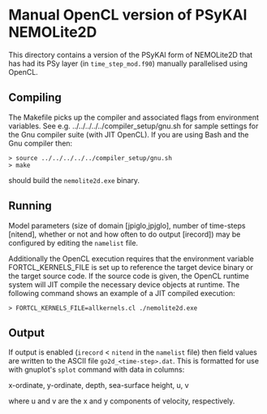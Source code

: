 # Manual OpenCL version of PSyKAl NEMOLite2D #

This directory contains a version of the PSyKAl form of NEMOLite2D
that has had its PSy layer (in `time_step_mod.f90`) manually
parallelised using OpenCL.

## Compiling ##

The Makefile picks up the compiler and associated flags from environment
variables. See e.g. ../../../../../compiler_setup/gnu.sh for sample
settings for the Gnu compiler suite (with JIT OpenCL).
If you are using Bash and the Gnu compiler then:

    > source ../../../../../compiler_setup/gnu.sh
    > make

should build the `nemolite2d.exe` binary.

## Running ##

Model parameters (size of domain [jpiglo,jpjglo], number of time-steps
[nitend], whether or not and how often to do output [irecord]) may be
configured by editing the `namelist` file.

Additionally the OpenCL execution requires that the environment variable
FORTCL_KERNELS_FILE is set up to reference the target device binary
or the target source code. If the source code is given, the OpenCL
runtime system will JIT compile the necessary device objects at runtime.
The following command shows an example of a JIT compiled execution:

    > FORTCL_KERNELS_FILE=allkernels.cl ./nemolite2d.exe 

## Output ##

If output is enabled (`irecord` < `nitend` in the `namelist` file) then
field values are written to the ASCII file `go2d_<time-step>.dat`. This
is formatted for use with gnuplot's `splot` command with data in columns:

x-ordinate, y-ordinate, depth, sea-surface height, u, v

where u and v are the x and y components of velocity, respectively.


